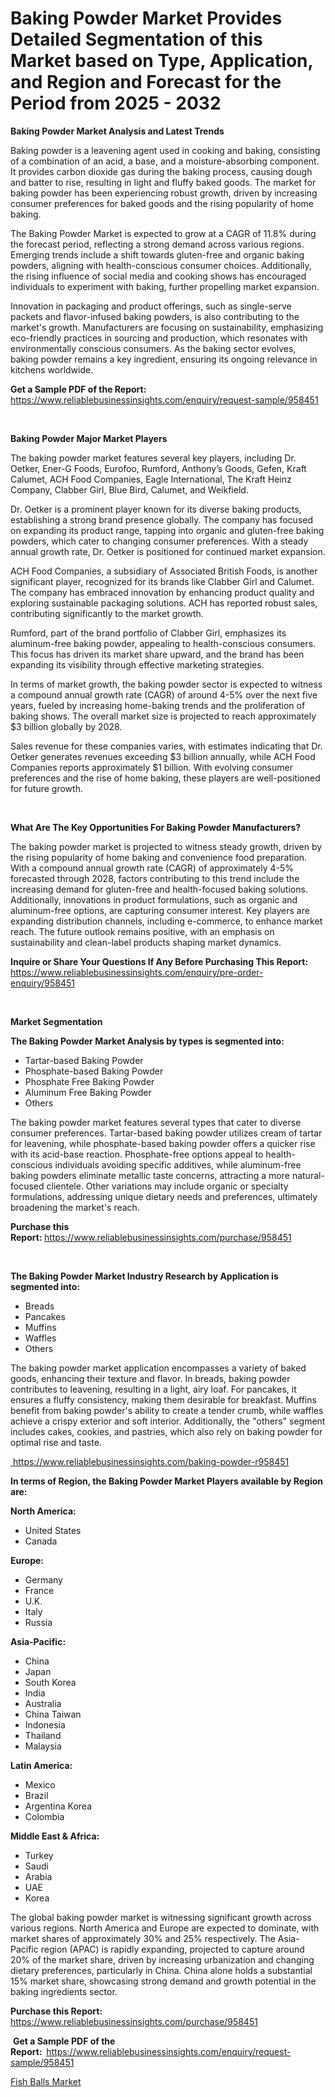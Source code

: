 <p><h1>Baking Powder Market Provides Detailed Segmentation of this Market based on Type, Application, and Region and Forecast for the Period from 2025 - 2032</h1></p><p><strong>Baking Powder Market Analysis and Latest Trends</strong></p>
<p><p>Baking powder is a leavening agent used in cooking and baking, consisting of a combination of an acid, a base, and a moisture-absorbing component. It provides carbon dioxide gas during the baking process, causing dough and batter to rise, resulting in light and fluffy baked goods. The market for baking powder has been experiencing robust growth, driven by increasing consumer preferences for baked goods and the rising popularity of home baking.</p><p>The Baking Powder Market is expected to grow at a CAGR of 11.8% during the forecast period, reflecting a strong demand across various regions. Emerging trends include a shift towards gluten-free and organic baking powders, aligning with health-conscious consumer choices. Additionally, the rising influence of social media and cooking shows has encouraged individuals to experiment with baking, further propelling market expansion. </p><p>Innovation in packaging and product offerings, such as single-serve packets and flavor-infused baking powders, is also contributing to the market's growth. Manufacturers are focusing on sustainability, emphasizing eco-friendly practices in sourcing and production, which resonates with environmentally conscious consumers. As the baking sector evolves, baking powder remains a key ingredient, ensuring its ongoing relevance in kitchens worldwide.</p></p>
<p><strong>Get a Sample PDF of the Report:&nbsp;</strong> <a href="https://www.reliablebusinessinsights.com/enquiry/request-sample/958451?utm_campaign=2247&utm_medium=2&utm_source=Github&utm_content=ia&utm_term=07042025&utm_id=baking-powder">https://www.reliablebusinessinsights.com/enquiry/request-sample/958451</a></p>
<p>&nbsp;</p>
<p><strong>Baking Powder Major Market Players</strong></p>
<p><p>The baking powder market features several key players, including Dr. Oetker, Ener-G Foods, Eurofoo, Rumford, Anthony’s Goods, Gefen, Kraft Calumet, ACH Food Companies, Eagle International, The Kraft Heinz Company, Clabber Girl, Blue Bird, Calumet, and Weikfield. </p><p>Dr. Oetker is a prominent player known for its diverse baking products, establishing a strong brand presence globally. The company has focused on expanding its product range, tapping into organic and gluten-free baking powders, which cater to changing consumer preferences. With a steady annual growth rate, Dr. Oetker is positioned for continued market expansion.</p><p>ACH Food Companies, a subsidiary of Associated British Foods, is another significant player, recognized for its brands like Clabber Girl and Calumet. The company has embraced innovation by enhancing product quality and exploring sustainable packaging solutions. ACH has reported robust sales, contributing significantly to the market growth.</p><p>Rumford, part of the brand portfolio of Clabber Girl, emphasizes its aluminum-free baking powder, appealing to health-conscious consumers. This focus has driven its market share upward, and the brand has been expanding its visibility through effective marketing strategies.</p><p>In terms of market growth, the baking powder sector is expected to witness a compound annual growth rate (CAGR) of around 4-5% over the next five years, fueled by increasing home-baking trends and the proliferation of baking shows. The overall market size is projected to reach approximately $3 billion globally by 2028.</p><p>Sales revenue for these companies varies, with estimates indicating that Dr. Oetker generates revenues exceeding $3 billion annually, while ACH Food Companies reports approximately $1 billion. With evolving consumer preferences and the rise of home baking, these players are well-positioned for future growth.</p></p>
<p>&nbsp;</p>
<p><strong>What Are The Key Opportunities For Baking Powder Manufacturers?</strong></p>
<p><p>The baking powder market is projected to witness steady growth, driven by the rising popularity of home baking and convenience food preparation. With a compound annual growth rate (CAGR) of approximately 4-5% forecasted through 2028, factors contributing to this trend include the increasing demand for gluten-free and health-focused baking solutions. Additionally, innovations in product formulations, such as organic and aluminum-free options, are capturing consumer interest. Key players are expanding distribution channels, including e-commerce, to enhance market reach. The future outlook remains positive, with an emphasis on sustainability and clean-label products shaping market dynamics.</p></p>
<p><strong>Inquire or Share Your Questions If Any Before Purchasing This Report:</strong> <a href="https://www.reliablebusinessinsights.com/enquiry/pre-order-enquiry/958451?utm_campaign=2247&utm_medium=2&utm_source=Github&utm_content=ia&utm_term=07042025&utm_id=baking-powder">https://www.reliablebusinessinsights.com/enquiry/pre-order-enquiry/958451</a></p>
<p>&nbsp;</p>
<p><strong>Market Segmentation</strong></p>
<p><strong>The Baking Powder Market Analysis by types is segmented into:</strong></p>
<p><ul><li>Tartar-based Baking Powder</li><li>Phosphate-based Baking Powder</li><li>Phosphate Free Baking Powder</li><li>Aluminum Free Baking Powder</li><li>Others</li></ul></p>
<p><p>The baking powder market features several types that cater to diverse consumer preferences. Tartar-based baking powder utilizes cream of tartar for leavening, while phosphate-based baking powder offers a quicker rise with its acid-base reaction. Phosphate-free options appeal to health-conscious individuals avoiding specific additives, while aluminum-free baking powders eliminate metallic taste concerns, attracting a more natural-focused clientele. Other variations may include organic or specialty formulations, addressing unique dietary needs and preferences, ultimately broadening the market's reach.</p></p>
<p><strong>Purchase this Report:&nbsp;</strong><a href="https://www.reliablebusinessinsights.com/purchase/958451?utm_campaign=2247&utm_medium=2&utm_source=Github&utm_content=ia&utm_term=07042025&utm_id=baking-powder">https://www.reliablebusinessinsights.com/purchase/958451</a></p>
<p>&nbsp;</p>
<p><strong>The Baking Powder Market Industry Research by Application is segmented into:</strong></p>
<p><ul><li>Breads</li><li>Pancakes</li><li>Muffins</li><li>Waffles</li><li>Others</li></ul></p>
<p><p>The baking powder market application encompasses a variety of baked goods, enhancing their texture and flavor. In breads, baking powder contributes to leavening, resulting in a light, airy loaf. For pancakes, it ensures a fluffy consistency, making them desirable for breakfast. Muffins benefit from baking powder's ability to create a tender crumb, while waffles achieve a crispy exterior and soft interior. Additionally, the "others" segment includes cakes, cookies, and pastries, which also rely on baking powder for optimal rise and taste.</p></p>
<p><a href="https://www.reliablebusinessinsights.com/baking-powder-r958451?utm_campaign=2247&utm_medium=2&utm_source=Github&utm_content=ia&utm_term=07042025&utm_id=baking-powder">&nbsp;https://www.reliablebusinessinsights.com/baking-powder-r958451</a></p>
<p><strong>In terms of Region, the Baking Powder Market Players available by Region are:</strong></p>
<p>
    <p> <strong> North America: </strong>
        <ul>
            <li>United States</li>
            <li>Canada</li>
        </ul>
        </p> 
    <p> <strong> Europe: </strong>
        <ul>
            <li>Germany</li>
            <li>France</li>
            <li>U.K.</li>
            <li>Italy</li>
            <li>Russia</li>
        </ul>
        </p> 
    <p> <strong> Asia-Pacific: </strong>
        <ul>
            <li>China</li>
            <li>Japan</li>
            <li>South Korea</li>
            <li>India</li>
            <li>Australia</li>
            <li>China Taiwan</li>
            <li>Indonesia</li>
            <li>Thailand</li>
            <li>Malaysia</li>
        </ul>
        </p> 
    <p> <strong> Latin America: </strong>
        <ul>
            <li>Mexico</li>
            <li>Brazil</li>
            <li>Argentina Korea</li>
            <li>Colombia</li>
        </ul>
        </p> 
    <p> <strong> Middle East & Africa: </strong>
        <ul>
            <li>Turkey</li>
            <li>Saudi</li>
            <li>Arabia</li>
            <li>UAE</li>
            <li>Korea</li>
        </ul>
    </p>
    </p>
<p><p>The global baking powder market is witnessing significant growth across various regions. North America and Europe are expected to dominate, with market shares of approximately 30% and 25% respectively. The Asia-Pacific region (APAC) is rapidly expanding, projected to capture around 20% of the market share, driven by increasing urbanization and changing dietary preferences, particularly in China. China alone holds a substantial 15% market share, showcasing strong demand and growth potential in the baking ingredients sector.</p></p>
<p><strong>Purchase this Report: </strong><a href="https://www.reliablebusinessinsights.com/purchase/958451?utm_campaign=2247&utm_medium=2&utm_source=Github&utm_content=ia&utm_term=07042025&utm_id=baking-powder">https://www.reliablebusinessinsights.com/purchase/958451</a></p>
<p>&nbsp;<strong>Get a Sample PDF of the Report:&nbsp;&nbsp;</strong><a href="https://www.reliablebusinessinsights.com/enquiry/request-sample/958451?utm_campaign=2247&utm_medium=2&utm_source=Github&utm_content=ia&utm_term=07042025&utm_id=baking-powder">https://www.reliablebusinessinsights.com/enquiry/request-sample/958451</a></p>
<p><strong></strong></p>
<p><p><a href="https://github.com/gerdabatiskzv9/Market-Research-Report-List-1/blob/main/fish-balls-market.md?utm_campaign=2247&utm_medium=2&utm_source=Github&utm_content=ia&utm_term=07042025&utm_id=baking-powder">Fish Balls Market</a></p></p>
